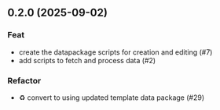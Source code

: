## 0.2.0 (2025-09-02)

### Feat

- create the datapackage scripts for creation and editing (#7)
- add scripts to fetch and process data (#2)

### Refactor

- ♻️ convert to using updated template data package (#29)
